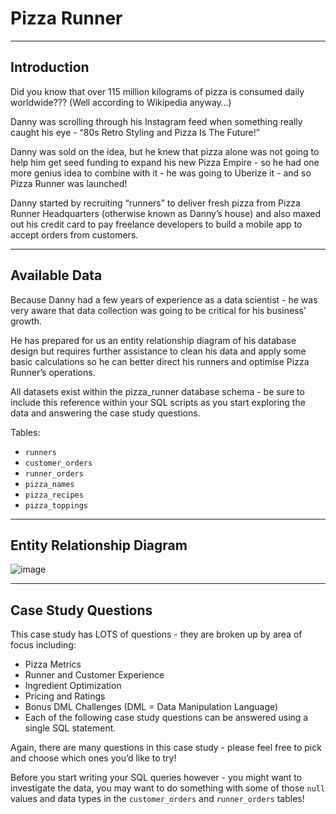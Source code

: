 # Pizza Runner

---

## Introduction

Did you know that over 115 million kilograms of pizza is consumed daily worldwide??? (Well according to Wikipedia anyway…)

Danny was scrolling through his Instagram feed when something really caught his eye - “80s Retro Styling and Pizza Is The Future!”

Danny was sold on the idea, but he knew that pizza alone was not going to help him get seed funding to expand his new Pizza Empire - so he had one more genius idea to combine with it - he was going to Uberize it - and so Pizza Runner was launched!

Danny started by recruiting “runners” to deliver fresh pizza from Pizza Runner Headquarters (otherwise known as Danny’s house) and also maxed out his credit card to pay freelance developers to build a mobile app to accept orders from customers.

---

## Available Data

Because Danny had a few years of experience as a data scientist - he was very aware that data collection was going to be critical for his business’ growth.

He has prepared for us an entity relationship diagram of his database design but requires further assistance to clean his data and apply some basic calculations so he can better direct his runners and optimise Pizza Runner’s operations.

All datasets exist within the pizza_runner database schema - be sure to include this reference within your SQL scripts as you start exploring the data and answering the case study questions.

Tables:
* `runners`
* `customer_orders`
* `runner_orders`
* `pizza_names`
* `pizza_recipes`
* `pizza_toppings`

---

## Entity Relationship Diagram

![image](https://user-images.githubusercontent.com/125547568/230892814-6fff0ebf-d482-4cc8-8597-df56d1a37a6e.png)

---

## Case Study Questions

This case study has LOTS of questions - they are broken up by area of focus including:

* Pizza Metrics
* Runner and Customer Experience
* Ingredient Optimization
* Pricing and Ratings
* Bonus DML Challenges (DML = Data Manipulation Language)
* Each of the following case study questions can be answered using a single SQL statement.

Again, there are many questions in this case study - please feel free to pick and choose which ones you’d like to try!

Before you start writing your SQL queries however - you might want to investigate the data, you may want to do something with some of those `null` values and data types in the `customer_orders` and `runner_orders` tables!
